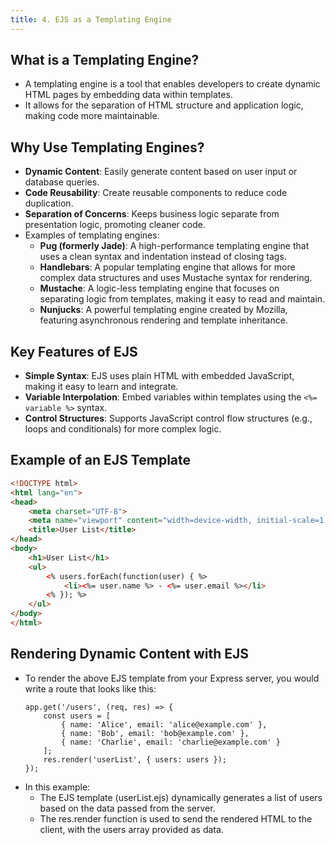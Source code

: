 ```yaml
---
title: 4. EJS as a Templating Engine
---
```


## What is a Templating Engine?
- A templating engine is a tool that enables developers to create dynamic HTML pages by embedding data within templates.
- It allows for the separation of HTML structure and application logic, making code more maintainable.

## Why Use Templating Engines?
- **Dynamic Content**: Easily generate content based on user input or database queries.
- **Code Reusability**: Create reusable components to reduce code duplication.
- **Separation of Concerns**: Keeps business logic separate from presentation logic, promoting cleaner code.
- Examples of templating engines:
  - **Pug (formerly Jade)**: A high-performance templating engine that uses a clean syntax and indentation instead of closing tags.
  - **Handlebars**: A popular templating engine that allows for more complex data structures and uses Mustache syntax for rendering.
  - **Mustache**: A logic-less templating engine that focuses on separating logic from templates, making it easy to read and maintain.
  - **Nunjucks**: A powerful templating engine created by Mozilla, featuring asynchronous rendering and template inheritance.

## Key Features of EJS
- **Simple Syntax**: EJS uses plain HTML with embedded JavaScript, making it easy to learn and integrate.
- **Variable Interpolation**: Embed variables within templates using the `<%= variable %>` syntax.
- **Control Structures**: Supports JavaScript control flow structures (e.g., loops and conditionals) for more complex logic.

## Example of an EJS Template
```html
<!DOCTYPE html>
<html lang="en">
<head>
    <meta charset="UTF-8">
    <meta name="viewport" content="width=device-width, initial-scale=1.0">
    <title>User List</title>
</head>
<body>
    <h1>User List</h1>
    <ul>
        <% users.forEach(function(user) { %>
            <li><%= user.name %> - <%= user.email %></li>
        <% }); %>
    </ul>
</body>
</html>
```

## Rendering Dynamic Content with EJS
- To render the above EJS template from your Express server, you would write a route that looks like this:
    ```
    app.get('/users', (req, res) => {
        const users = [
            { name: 'Alice', email: 'alice@example.com' },
            { name: 'Bob', email: 'bob@example.com' },
            { name: 'Charlie', email: 'charlie@example.com' }
        ];
        res.render('userList', { users: users });
    });
    ```
- In this example:
  - The EJS template (userList.ejs) dynamically generates a list of users based on the data passed from the server.
  - The res.render function is used to send the rendered HTML to the client, with the users array provided as data.